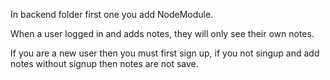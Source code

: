In backend folder first one you add NodeModule.

When a user logged in and adds notes, they will only see their own notes.

If you are a new user then you must first sign up, if you not singup and add notes without signup then notes are not save.
